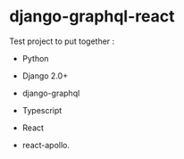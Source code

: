 # django-graphql-react


Test project to put together :

- Python
- Django 2.0+
- django-graphql

- Typescript
- React
- react-apollo.


